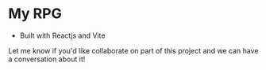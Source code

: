 # My RPG

- Built with Reactjs and Vite

Let me know if you'd like collaborate on part of this project and we can have a conversation about it!
